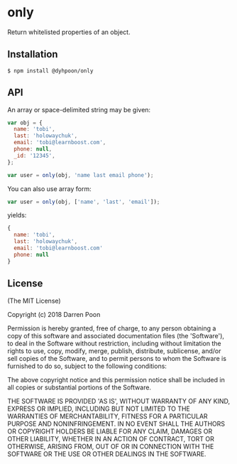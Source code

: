 
# only

  Return whitelisted properties of an object.

## Installation

    $ npm install @dyhpoon/only

## API

 An array or space-delimited string may be given:

```js
var obj = {
  name: 'tobi',
  last: 'holowaychuk',
  email: 'tobi@learnboost.com',
  phone: null,
  _id: '12345',
};

var user = only(obj, 'name last email phone');
```

You can also use array form:
```js
var user = only(obj, ['name', 'last', 'email']);
```

yields:

```js
{
  name: 'tobi',
  last: 'holowaychuk',
  email: 'tobi@learnboost.com'
  phone: null
}
```

## License

(The MIT License)

Copyright (c) 2018 Darren Poon

Permission is hereby granted, free of charge, to any person obtaining
a copy of this software and associated documentation files (the
'Software'), to deal in the Software without restriction, including
without limitation the rights to use, copy, modify, merge, publish,
distribute, sublicense, and/or sell copies of the Software, and to
permit persons to whom the Software is furnished to do so, subject to
the following conditions:

The above copyright notice and this permission notice shall be
included in all copies or substantial portions of the Software.

THE SOFTWARE IS PROVIDED 'AS IS', WITHOUT WARRANTY OF ANY KIND,
EXPRESS OR IMPLIED, INCLUDING BUT NOT LIMITED TO THE WARRANTIES OF
MERCHANTABILITY, FITNESS FOR A PARTICULAR PURPOSE AND NONINFRINGEMENT.
IN NO EVENT SHALL THE AUTHORS OR COPYRIGHT HOLDERS BE LIABLE FOR ANY
CLAIM, DAMAGES OR OTHER LIABILITY, WHETHER IN AN ACTION OF CONTRACT,
TORT OR OTHERWISE, ARISING FROM, OUT OF OR IN CONNECTION WITH THE
SOFTWARE OR THE USE OR OTHER DEALINGS IN THE SOFTWARE.
